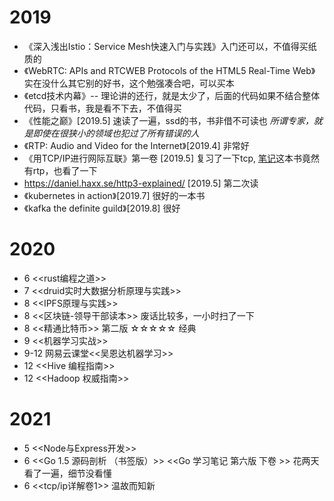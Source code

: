 # 2019

* 《深入浅出Istio：Service Mesh快速入门与实践》入门还可以，不值得买纸质的
* 《WebRTC: APIs and RTCWEB Protocols of the HTML5 Real-Time Web》 实在没什么其它别的好书，这个勉强凑合吧，可以买本
* 《etcd技术内幕》-- 理论讲的还行，就是太少了，后面的代码如果不结合整体代码，只看书，我是看不下去，不值得买
* 《性能之巅》[2019.5] 速读了一遍，ssd的书，书非借不可读也 *所谓专家，就是即使在很狭小的领域也犯过了所有错误的人*
* 《RTP: Audio and Video for the Internet》[2019.4] 非常好
* 《用TCP/IP进行网际互联》第一卷 [2019.5] 复习了一下tcp,  [笔记](https://github.com/jinleileiking/book-reading/blob/master/tcp.md)这本书竟然有rtp，也看了一下
* <https://daniel.haxx.se/http3-explained/> [2019.5] 第二次读
* 《kubernetes in action》[2019.7] 很好的一本书
* 《kafka the definite guild》[2019.8] 很好

# 2020 

* 6 <<rust编程之道>>
* 7 <<druid实时大数据分析原理与实践>>
* 8 <<IPFS原理与实践>> 
* 8 <<区块链-领导干部读本>> 废话比较多，一小时扫了一下
* 8 <<精通比特币>> 第二版  ☆☆☆☆☆ 经典
* 9 <<机器学习实战>> 
* 9-12 网易云课堂<<吴恩达机器学习>>
* 12 <<Hive 编程指南>>
* 12 <<Hadoop 权威指南>>


# 2021

* 5 <<Node与Express开发>> 
* 6 <<Go 1.5 源码剖析 （书签版）>> <<Go 学习笔记 第六版 下卷 >> 花两天看了一遍，细节没看懂
* 6 <<tcp/ip详解卷1>> 温故而知新
